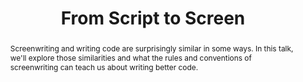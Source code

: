 ---
title: "From Script to Screen"
speaker: Injoong Yoon
event: CascadiaJS 2019
tags: ["Writing Code"]
abstract: "Screenwriting and writing code are surprisingly similar in some ways. In this talk, we'll explore those similarities and what the rules and conventions of screenwriting can teach us about writing better code."
layout: talk
---